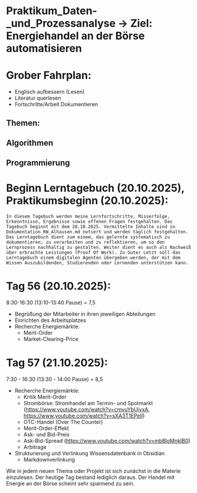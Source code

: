 # Praktikum_Daten-_und_Prozessanalyse -> Ziel: Energiehandel an der Börse automatisieren

# Grober Fahrplan:
  - Englisch aufbessern (Lesen)
  - Literatur querlesen
  - Fortschritte/Arbeit Dokumentieren
## Themen:

## Algorithmen

## Programmierung



# Beginn Lerntagebuch (20.10.2025), Praktikumsbeginn (20.10.2025):

    In diesem Tagebuch werden meine Lernfortschritte, Misserfolge, Erkenntnisse, Ergebnisse sowie offenen Fragen festgehalten. Das Tagebuch beginnt mit dem 20.10.2025. Vermittelte Inhalte sind in Dokumentation_RW_Alhausen.md notiert und werden täglich festgehalten. 
    Das Lerntagebuch dient zum einem, das gelernte systematisch zu dokumentieren, zu verarbeiten und zu reflektieren, um so den Lernprozess nachhaltig zu gestalten. Weiter dient es auch als Nachweiß über erbrachte Leistungen (Proof Of Work). Zu Guter Letzt soll das Lerntagebuch einem digitalen Agenten übergeben werden, der mit dem Wissen Auszubildenden, Studierenden oder Lernenden unterstützen kann. 


# Tag 56 (20.10.2025):

8:30-16:30 (13:10-13:40 Pause) = 7,5

- Begrüßung der Mitarbeiter in ihren jeweiligen Abteilungen
- Einrichten des Arbeitsplatzes
- Recherche Energiemärkte:
	 - Merit-Order
	 - Market-Clearing-Price


# Tag 57 (21.10.2025):

7:30 - 16:30 (13:30 - 14:00 Pause) = 8,5

- Recherche Energiemärkte:
     - Kritik Merit-Order
     - Strombörse: Stromhandel am Termin- und Spotmarkt (https://www.youtube.com/watch?v=cmvuYbUjyxA, https://www.youtube.com/watch?v=sXA3T1EPelI)
     - OTC-Handel (Over The Counter)
     - Merit-Order-Effekt
     - Ask- und Bid-Preis
     - Ask-Bid-Spread (https://www.youtube.com/watch?v=mbBloMnklB0)
     - Arbitrage
- Strukturierung und Verlinkung Wissensdatenbank in Obsidian
     - Markdownverlinkung

Wie in jedem neuen Thema oder Projekt ist sich zunächst in die Materie einzulesen. Der heutige Tag bestand lediglich daraus. Der Handel mit Energie an der Börse scheint sehr spannend zu sein. 